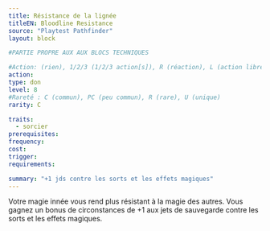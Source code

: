```yaml
---
title: Résistance de la lignée
titleEN: Bloodline Resistance
source: "Playtest Pathfinder"
layout: block

#PARTIE PROPRE AUX AUX BLOCS TECHNIQUES

#Action: (rien), 1/2/3 (1/2/3 action[s]), R (réaction), L (action libre)
action: 
type: don
level: 8
#Rareté : C (commun), PC (peu commun), R (rare), U (unique)
rarity: C

traits:
  - sorcier
prerequisites: 
frequency: 
cost:
trigger: 
requirements: 

summary: "+1 jds contre les sorts et les effets magiques"
---
```


Votre magie innée vous rend plus résistant à la magie des autres. Vous gagnez un bonus de circonstances de +1 aux jets de sauvegarde contre les sorts et les effets magiques.